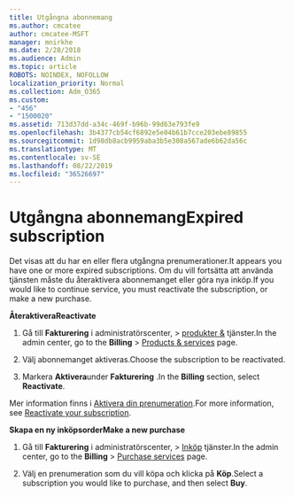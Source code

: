 ```yaml
---
title: Utgångna abonnemang
ms.author: cmcatee
author: cmcatee-MSFT
manager: mnirkhe
ms.date: 2/28/2018
ms.audience: Admin
ms.topic: article
ROBOTS: NOINDEX, NOFOLLOW
localization_priority: Normal
ms.collection: Adm_O365
ms.custom:
- "456"
- "1500020"
ms.assetid: 713d37dd-a34c-469f-b96b-99d63e793fe9
ms.openlocfilehash: 3b4377cb54cf6892e5e04b61b7cce203ebe89855
ms.sourcegitcommit: 1d98db8acb9959aba3b5e308a567ade6b62da56c
ms.translationtype: MT
ms.contentlocale: sv-SE
ms.lasthandoff: 08/22/2019
ms.locfileid: "36526697"
---
```

# <a name="expired-subscription"></a><span data-ttu-id="31357-102">Utgångna abonnemang</span><span class="sxs-lookup"><span data-stu-id="31357-102">Expired subscription</span></span>

<span data-ttu-id="31357-103">Det visas att du har en eller flera utgångna prenumerationer.</span><span class="sxs-lookup"><span data-stu-id="31357-103">It appears you have one or more expired subscriptions.</span></span> <span data-ttu-id="31357-104">Om du vill fortsätta att använda tjänsten måste du återaktivera abonnemanget eller göra nya inköp.</span><span class="sxs-lookup"><span data-stu-id="31357-104">If you would like to continue service, you must reactivate the subscription, or make a new purchase.</span></span>
  
<span data-ttu-id="31357-105">**Återaktivera**</span><span class="sxs-lookup"><span data-stu-id="31357-105">**Reactivate**</span></span>
  
1. <span data-ttu-id="31357-106">Gå till **Fakturering** i administratörscenter, \> [produkter &](https://go.microsoft.com/fwlink/p/?linkid=842054) tjänster.</span><span class="sxs-lookup"><span data-stu-id="31357-106">In the admin center, go to the **Billing** \> [Products & services](https://go.microsoft.com/fwlink/p/?linkid=842054) page.</span></span>

2. <span data-ttu-id="31357-107">Välj abonnemanget aktiveras.</span><span class="sxs-lookup"><span data-stu-id="31357-107">Choose the subscription to be reactivated.</span></span>

3. <span data-ttu-id="31357-108">Markera **Aktivera**under **Fakturering** .</span><span class="sxs-lookup"><span data-stu-id="31357-108">In the **Billing** section, select **Reactivate**.</span></span>

<span data-ttu-id="31357-109">Mer information finns i [Aktivera din prenumeration](https://docs.microsoft.com/office365/admin/subscriptions-and-billing/reactivate-your-subscription).</span><span class="sxs-lookup"><span data-stu-id="31357-109">For more information, see [Reactivate your subscription](https://docs.microsoft.com/office365/admin/subscriptions-and-billing/reactivate-your-subscription).</span></span>

<span data-ttu-id="31357-110">**Skapa en ny inköpsorder**</span><span class="sxs-lookup"><span data-stu-id="31357-110">**Make a new purchase**</span></span>
  
1. <span data-ttu-id="31357-111">Gå till **Fakturering** i administratörscenter, \> [Inköp](https://go.microsoft.com/fwlink/p/?linkid=868433) tjänster.</span><span class="sxs-lookup"><span data-stu-id="31357-111">In the admin center, go to the **Billing** \> [Purchase services](https://go.microsoft.com/fwlink/p/?linkid=868433) page.</span></span>

2. <span data-ttu-id="31357-112">Välj en prenumeration som du vill köpa och klicka på **Köp**.</span><span class="sxs-lookup"><span data-stu-id="31357-112">Select a subscription you would like to purchase, and then select **Buy**.</span></span>